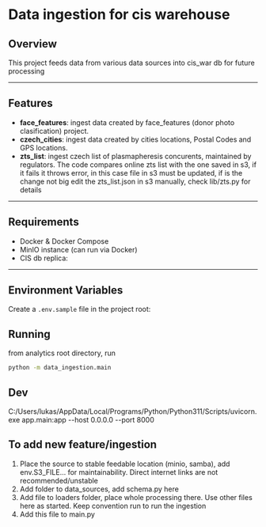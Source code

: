 # Data ingestion for cis warehouse

## Overview
This project feeds data from various data sources into cis_war db for future processing  

---

## Features
- **face_features**: ingest data created by face_features (donor photo clasification) project. 
- **czech_cities**: ingest data created by cities locations, Postal Codes and GPS locations.
- **zts_list**: ingest czech list of plasmapheresis concurents, maintained by regulators. The code compares online zts list with the one saved in s3, if it fails it throws error, in this case file in s3 must be updated, if is the change not big edit the zts_list.json in s3 manually, check lib/zts.py for details
---

## Requirements
- Docker & Docker Compose
- MinIO instance (can run via Docker)
- CIS db replica:

---

## Environment Variables
Create a `.env.sample` file in the project root:

## Running
from analytics root directory, run
```bash
python -m data_ingestion.main
```

## Dev
C:/Users/lukas/AppData/Local/Programs/Python/Python311/Scripts/uvicorn.exe app.main:app --host 0.0.0.0 --port 8000

## To add new feature/ingestion
1) Place the source to stable feedable location (minio, samba), add env.S3_FILE... for maintainability. Direct internet links are not recommended/unstable
2) Add folder to data_sources, add schema.py here
3) Add file to loaders folder, place whole processing there. Use other files here as started. Keep convention run to run the ingestion
4) Add this file to main.py
